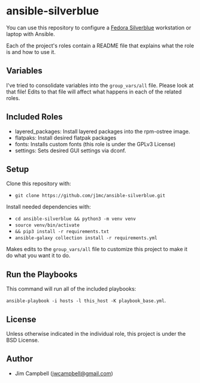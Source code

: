 ansible-silverblue
==================

You can use this repository to configure a [Fedora Silverblue](https://silverblue.fedoraproject.org/)
workstation or laptop with Ansible.

Each of the project's roles contain a README file that explains what the role is and how to use
it.

Variables
---------

I've tried to consolidate variables into the `group_vars/all` file. Please look at that file!
Edits to that file will affect what happens in each of the related roles.

Included Roles
--------------

  - layered_packages: Install layered packages into the rpm-ostree image.
  - flatpaks: Install desired flatpak packages
  - fonts: Installs custom fonts (this role is under the GPLv3 License)
  - settings: Sets desired GUI settings via dconf.

Setup
-----

Clone this repository with:

  - `git clone https://github.com/j1mc/ansible-silverblue.git`

Install needed dependencies with:

  - `cd ansible-silverblue && python3 -m venv venv`
  - `source venv/bin/activate`
  - `&& pip3 install -r requirements.txt`
  - `ansible-galaxy collection install -r requirements.yml`

Makes edits to the `group_vars/all` file to customize this project to make it do what you want it
to do.

Run the Playbooks
-----------------

This command will run all of the included playbooks:

`ansible-playbook -i hosts -l this_host -K playbook_base.yml`.

License
-------

Unless otherwise indicated in the individual role, this project is under the BSD License.

Author
------

  * Jim Campbell (jwcampbell@gmail.com)
